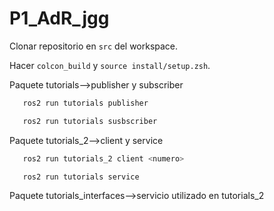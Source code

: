 # P1_AdR_jgg
Clonar repositorio en `src` del workspace. 

Hacer `colcon_build` y `source install/setup.zsh`.

Paquete tutorials-->publisher y subscriber
 ```bash
    ros2 run tutorials publisher
 ```
 ```bash
    ros2 run tutorials susbscriber
 ```

Paquete tutorials_2-->client y service
 ```bash
    ros2 run tutorials_2 client <numero>
 ```
 ```bash
    ros2 run tutorials service 
 ```

Paquete tutorials_interfaces-->servicio utilizado en tutorials_2
